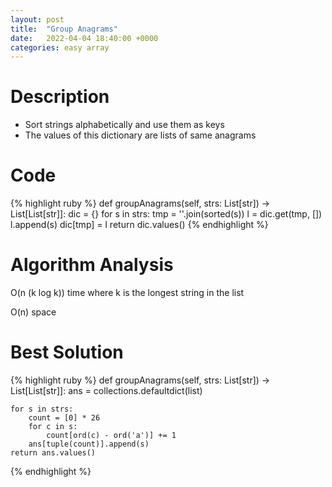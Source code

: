 ```yaml
---
layout: post
title:  "Group Anagrams"
date:   2022-04-04 18:40:00 +0000
categories: easy array
---
```

# Description
- Sort strings alphabetically and use them as keys
- The values of this dictionary are lists of same anagrams

# Code
{% highlight ruby %}
def groupAnagrams(self, strs: List[str]) -> List[List[str]]:
    dic = {}
    for s in strs:
        tmp = ''.join(sorted(s))
        l = dic.get(tmp, [])
        l.append(s)
        dic[tmp] = l
    return dic.values()
{% endhighlight %}

# Algorithm Analysis
O(n (k log k)) time where k is the longest string in the list

O(n) space

# Best Solution
{% highlight ruby %}
def groupAnagrams(self, strs: List[str]) -> List[List[str]]:
    ans = collections.defaultdict(list)
    
    for s in strs:
        count = [0] * 26
        for c in s:
            count[ord(c) - ord('a')] += 1
        ans[tuple(count)].append(s)
    return ans.values()
{% endhighlight %}